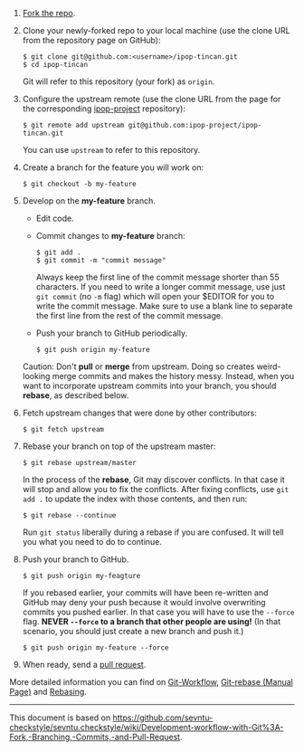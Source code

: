 1.  [Fork the repo](http://help.github.com/fork-a-repo/).

2.  Clone your newly-forked repo to your local machine (use the clone
    URL from the repository page on GitHub):

        $ git clone git@github.com:<username>/ipop-tincan.git
        $ cd ipop-tincan

    Git will refer to this repository (your fork) as `origin`.

3.  Configure the upstream remote (use the clone URL from the page
    for the corresponding
    [ipop-project](https://github.com/ipop-project/) repository):

        $ git remote add upstream git@github.com:ipop-project/ipop-tincan.git

    You can use `upstream` to refer to this repository.

4.  Create a branch for the feature you will work on:

        $ git checkout -b my-feature

5.  Develop on the **my-feature** branch.

    *   Edit code.

    *   Commit changes to **my-feature** branch:

            $ git add .
            $ git commit -m "commit message"

        Always keep the first line of the commit message shorter than 55
        characters. If you need to write a longer commit message, use
        just `git commit` (no `-m` flag) which will open your $EDITOR
        for you to write the commit message. Make sure to use a blank
        line to separate the first line from the rest of the commit
        message.

    *   Push your branch to GitHub periodically.

            $ git push origin my-feature

    Caution: Don't **pull** or **merge** from upstream. Doing so creates
    weird-looking merge commits and makes the history messy. Instead,
    when you want to incorporate upstream commits into your branch, you
    should **rebase**, as described below.

7.  Fetch upstream changes that were done by other contributors:

        $ git fetch upstream

8.  Rebase your branch on top of the upstream master:

        $ git rebase upstream/master

    In the process of the **rebase**, Git may discover conflicts. In
    that case it will stop and allow you to fix the conflicts. After
    fixing conflicts, use `git add .` to update the index with those
    contents, and then run:

        $ git rebase --continue

    Run `git status` liberally during a rebase if you are confused. It
    will tell you what you need to do to continue.

9.  Push your branch to GitHub.

        $ git push origin my-feagture

    If you rebased earlier, your commits will have been re-written and
    GitHub may deny your push because it would involve overwriting
    commits you pushed earlier. In that case you will have to use the
    `--force` flag.  **NEVER `--force` to a branch that other people are
    using!** (In that scenario, you should just create a new branch and
    push it.)

        $ git push origin my-feature --force

10. When ready, send a [pull
    request](http://help.github.com/send-pull-requests/).

More detailed information you can find on
[Git-Workflow](https://github.com/diaspora/diaspora/wiki/Git-Workflow),
[Git-rebase (Manual
Page)](http://kernel.org/pub/software/scm/git/docs/git-rebase.html) and
[Rebasing](http://book.git-scm.com/4_rebasing.html).

* * *

This document is based on
<https://github.com/sevntu-checkstyle/sevntu.checkstyle/wiki/Development-workflow-with-Git%3A-Fork,-Branching,-Commits,-and-Pull-Request>.
